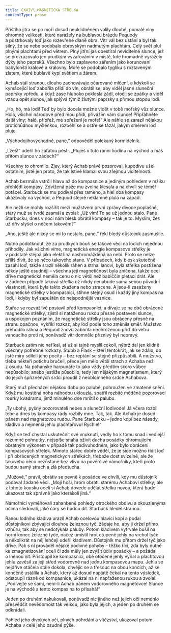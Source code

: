 ```yaml
---
title: CXXIV\.MAGNETICKÁ STŘELKA
contentType: prose
---
```


Příštího jitra se po moři dosud neuklidněném valily dlouhé, pomalé vlny ohromné velikosti, které narážely na bublavou brázdu Pequody a postrkovaly loď jako rozevřené dlaně obra. Vítr vál bez ustání a byl tak silný, že se nebe podobalo obrovským nadmutým plachtám. Celý svět plul plnými plachtami před větrem. Plný jitřní jas obestíral neviditelné slunce, jež se prozrazovalo jen prudkým vyzařováním v místě, kde hromadně vyrážely dýky jeho paprsků. Všechno bylo zaplaveno zářením jako korunovaní babylonští králové a královny. Moře se podobalo tyglíku s roztaveným zlatem, které bublavě kypí světlem a žárem.

Achab stál stranou, dlouho zachovávaje očarované mlčení, a kdykoli se kymácející loď zabořila přídí do vln, obrátil se, aby viděl jasné sluneční paprsky vpředu, a když zase hluboko poklesla zádí, otočil se zpátky a viděl vzadu opět slunce, jak splývá týmiž žlutými paprsky s přímou stopou lodi.

„Ho, hó, má lodi! Teď by bylo docela možné vidět v tobě mořský vůz slunce. Hola, všichni národové před mou přídí, přivážím vám slunce! Připřáhněte další vlny; haló, přípřež, mé spřežení je moře!“ Ale náhle se zarazil nějakou protichůdnou myšlenkou, rozběhl se a ostře se tázal, jakým směrem loď pluje.

„Východojihovýchodně, pane,“ odpověděl polekaný kormidelník.

„Lžeš!“ udeřil ho zaťatou pěstí. „Pluješ v tuto ranní hodinu na východ a máš přitom slunce v zádech?“

Všechny to ohromilo. Zjev, který Achab právě pozoroval, kupodivu ušel ostatním, jistě jen proto, že tak lstivě klamal svou zřejmou viditelností.

Achab bezmála vstrčil hlavu až do kompasnice a jediným pohledem v mžiku přehlédl kompasy. Zdvižená paže mu zvolna klesala a na chvíli se téměř potácel. Starbuck se mu podíval přes rameno, a hle! oba kompasy ukazovaly na východ, a Pequod stejně neklamně plula na západ.

Ale nežli se mohly rozšířit mezi mužstvem první zprávy divoce poplašné, starý muž se tvrdě zasmál a zvolal: „Už vím! To se už jednou stalo. Pane Starbucku, dnes v noci nám blesk obrátil kompasy – tak je to. Myslím, žes už dřív slyšel o něčem takovém?“

„Ano, ještě ale nikdy se mi to nestalo, pane,“ řekl bledý důstojník zasmušile.

Nutno podotknout, že za prudkých bouří se takové věci na lodích nejednou přihodily. Jak všichni víme, magnetická energie kompasové střelky je v podstatě stejná jako elektřina nashromážděná na nebi. Proto se nelze příliš divit, že se něco takového stane. V případech, kdy blesk skutečně zasáhl loď, takže srazil několik ráhen a strhal lanoví, byla střelka postižena někdy ještě osudněji – všechna její magnetičnost byla zničena, takže ocel dříve magnetická neměla cenu o nic větší než babiččin pletací drát. Ale v žádném případě taková střelka už nikdy nenabude sama sebou původní vlastnosti, která byla takto zkažena nebo ztracena. A jsou-li zasaženy magnetické střelky v kompasnici, stihne stejný osud i každý jiný kompas na lodi, i kdyby byl zapuštěn do nejspodnější vaznice.

Stařec se rozvážlivě postavil před kompasnici, a dívaje se na obě obrácené magnetické střelky, zjistil si nataženou rukou přesné postavení slunce, a uspokojen poznáním, že magnetické střelky jsou obráceny přesně na stranu opačnou, vykřikl rozkaz, aby loď podle toho změnila směr. Mužstvo přehodilo ráhna a Pequod znovu zabořila neohroženou příď do větru vanoucího proti ní, poněvadž vítr domněle příznivý byl nepravý.

Starbuck zatím nic neříkal, ať už si tajně myslil cokoli, nýbrž dal jen klidně všechny potřebné rozkazy. Stubb a Flask – kteří tentokrát, jak se zdálo, do jisté míry sdíleli jeho pocity – bez reptání se stejně přizpůsobili. A mužstvo, třeba někteří potichu bručeli, přece jen mělo větší strach z Achaba než z osudu. Na pohanské harpunáře to jako vždy předtím skoro vůbec nepůsobilo; anebo jestliže působilo, tedy jen nějakým magnetismem, který do jejich spřízněných srdcí proudil z neoblomného srdce Achabova.

Starý muž přecházel nějakou dobu po palubě, pohroužen ve zmatené snění. Když mu kostěná noha náhodou uklouzla, spatřil rozbité měděné pozorovací rourky kvadrantu, jímž minulého dne mrštil o palubu.

„Ty ubohý, pyšný pozorovateli nebes a sluneční lodivode! Já včera rozbil tebe a dnes by kompasy rády rozbily mne. Tak, tak. Ale Achab je dosud pánem nad magnetovou rudou. Pane Starbucku – jedno kopí bez násady, kladivo a nejmenší jehlu plachtářovu! Rychle!“

Když se teď chystal uskutečnit své vnuknutí, vedly ho k tomu snad i vedlejší rozumné pohnutky, nejspíše snaha oživit ducha posádky ohromujícím obratným výkonem v případě tak podivuhodném, jako bylo obrácení kompasových střelek. Mimoto stařec dobře věděl, že je sice možno řídit loď i při obrácených magnetických střelkách, třebaže dost svízelně, ale že takového něco nezůstane bez vlivu na pověrčivé námořníky, kteří proto budou samý strach a zlá předtucha.

„Mužové,“ pravil, obrátiv se pevně k posádce ve chvíli, kdy mu důstojník podával žádané věci. „Moji hoši, hrom obrátil starému Achabovi střelky; ale z tohoto kousku oceli si Achab dovede udělat střelku novou, která bude ukazovat tak správně jako kterákoli jiná.“

Námořníci vyměňovali zahanbeně pohledy otrockého obdivu a okouzlenýma očima sledovali, jaké čáry se budou dít. Starbuck hleděl stranou.

Ranou lodního kladiva urazil Achab ocelovou hlavici kopí a podal důstojníkovi zbývající dlouhou železnou tyč, žádaje ho, aby ji držel přímo vzhůru, tak aby se nedotýkala paluby. Potom kladivem vytrvale bušil na horní konec železné tyče, načež umístil hrot otupené jehly na vrchol tyče a několikrát na něj lehčeji udeřil kladivem. Důstojník mu přitom držel tyč jako dříve. Pak s ní prováděl nějaké podivné pohyby – těžko říci, zda byly nutné ke zmagnetizování oceli či zda měly jen zvýšit údiv posádky – a požádal o lněnou nit. Přistoupil ke kompasnici, obě otočené jehly vyňal a plachtovou jehlu zavěsil za její střed vodorovně nad jednu kompasovou mapu. Jehla se nejdříve otáčela stále dokola, chvějíc se a třesouc na obou koncích, až se konečně ustálila a Achab, který až dosud napjatě čekal na tento výsledek, odstoupil rázně od kompasnice, ukázal na ni napřaženou rukou a zvolal: „Podívejte se sami, není-li Achab pánem vodorovného magnetovce! Slunce je na východě a tento kompas na to přísahá!“

Jeden po druhém nakukovali, poněvadž nic jiného než jejich oči nemohlo přesvědčit nevědomost tak velkou, jako byla jejich, a jeden po druhém se odkrádali.

Pohled jeho divokých očí, plných pohrdání a vítězství, ukazoval potom Achaba v celé jeho osudné pýše.
